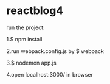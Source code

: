 # reactblog4

run the project:

1.$ npm install 

2.run webpack.config.js by $ webpack

3.$ nodemon app.js

4.open localhost:3000/ in browser
